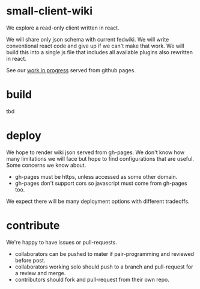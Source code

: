 # small-client-wiki
We explore a read-only client written in react.

We will share only json schema with current fedwiki. 
We will write conventional react code and give up if we can't make that work.
We will build this into a single js file that includes all available plugins also rewritten in react.

See our [work in progress](http://read.wiki.org) served from github pages.

# build

tbd

# deploy

We hope to render wiki json served from gh-pages.
We don't know how many limitations we will face but hope to find configurations that are useful.
Some concerns we know about.
- gh-pages must be https, unless accessed as some other domain.
- gh-pages don't support cors so javascript must come from gh-pages too.

We expect there will be many deployment options with different tradeoffs.

# contribute

We're happy to have issues or pull-requests.

- collaborators can be pushed to mater if pair-programming and reviewed before post.
- collaborators working solo should push to a branch and pull-request for a review and merge.
- contributors should fork and pull-request from their own repo.


